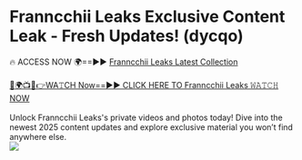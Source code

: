 # Franncchii Leaks Exclusive Content Leak - Fresh Updates! (dycqo)

🔥 ACCESS NOW 🌍==►► <a href="https://tinyurl.com/kvy9nzfs" rel="nofollow">Franncchii Leaks Latest Collection</a>
<br><br>
[🔴🌍📺📱👉WA𝚃CH Now==►► CLICK HERE TO Franncchii Leaks 𝚆𝙰𝚃𝙲𝙷 NOW](https://tinyurl.com/kvy9nzfs)
<br><br>
Unlock Franncchii Leaks's private videos and photos today! Dive into the newest 2025 content updates and explore exclusive material you won’t find anywhere else.
<br>
<a href="https://tinyurl.com/kvy9nzfs" rel="nofollow" data-target="animated-image.originalLink"><img src="https://camo.githubusercontent.com/8a4f000d20f83aca3bf7ec5f350d767afa0574a8a352519fd8cfa583a6f93a33/68747470733a2f2f692e696d6775722e636f6d2f644a486b345a712e676966" data-canonical-src="https://i.imgur.com/dJHk4Zq.gif" style="max-width: 100%; display: inline-block;" data-target="animated-image.originalImage"></a>
<br>
